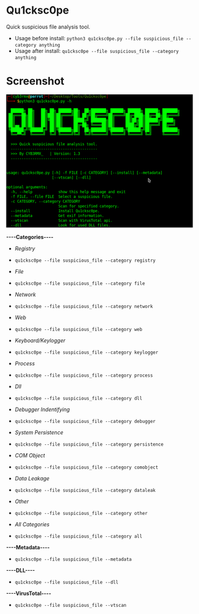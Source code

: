 # Qu1cksc0pe
Quick suspicious file analysis tool.

- Usage before install: ```python3 qu1cksc0pe.py --file suspicious_file --category anything```
- Usage after install: ```qu1cksc0pe --file suspicious_file --category anything```

# Screenshot
![Screen](Screenshot.png)

<b>----Categories----</b>
- <i>Registry</i>
- ```qu1cksc0pe --file suspicious_file --category registry```

- <i>File</i>
- ```qu1cksc0pe --file suspicious_file --category file```

- <i>Network</i>
- ```qu1cksc0pe --file suspicious_file --category network```

- <i>Web</i>
- ```qu1cksc0pe --file suspicious_file --category web```

- <i>Keyboard/Keylogger</i>
- ```qu1cksc0pe --file suspicious_file --category keylogger```

- <i>Process</i>
- ```qu1cksc0pe --file suspicious_file --category process```

- <i>Dll</i>
- ```qu1cksc0pe --file suspicious_file --category dll```

- <i>Debugger Indentifying</i>
- ```qu1cksc0pe --file suspicious_file --category debugger```

- <i>System Persistence</i>
- ```qu1cksc0pe --file suspicious_file --category persistence```

- <i>COM Object</i>
- ```qu1cksc0pe --file suspicious_file --category comobject```

- <i>Data Leakage</i>
- ```qu1cksc0pe --file suspicious_file --category dataleak```

- <i>Other</i>
- ```qu1cksc0pe --file suspicious_file --category other```

- <i>All Categories</i>
- ```qu1cksc0pe --file suspicious_file --category all```

<b>----Metadata----</b>
- ```qu1cksc0pe --file suspicious_file --metadata```

<b>----DLL----</b>
- ```qu1cksc0pe --file suspicious_file --dll```

<b>----VirusTotal----</b>
- ```qu1cksc0pe --file suspicious_file --vtscan```
